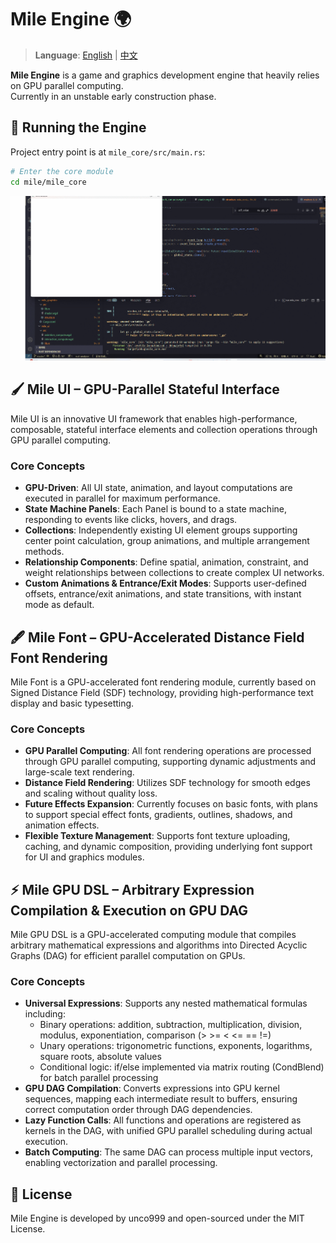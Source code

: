 # Mile Engine 🌍

> **Language**: [English](#english-version) | [中文](#chinese-version)

**Mile Engine** is a game and graphics development engine that heavily relies on GPU parallel computing.  
Currently in an unstable early construction phase.

## 🚀 Running the Engine

Project entry point is at `mile_core/src/main.rs`:

```bash
# Enter the core module
cd mile/mile_core
```

![Demo GIF](https://github.com/unco999/mile/blob/master/markdown/01.gif)

## 🖌 Mile UI – GPU-Parallel Stateful Interface
Mile UI is an innovative UI framework that enables high-performance, composable, stateful interface elements and collection operations through GPU parallel computing.

### Core Concepts
- **GPU-Driven**: All UI state, animation, and layout computations are executed in parallel for maximum performance.
- **State Machine Panels**: Each Panel is bound to a state machine, responding to events like clicks, hovers, and drags.
- **Collections**: Independently existing UI element groups supporting center point calculation, group animations, and multiple arrangement methods.
- **Relationship Components**: Define spatial, animation, constraint, and weight relationships between collections to create complex UI networks.
- **Custom Animations & Entrance/Exit Modes**: Supports user-defined offsets, entrance/exit animations, and state transitions, with instant mode as default.

## 🖋 Mile Font – GPU-Accelerated Distance Field Font Rendering
Mile Font is a GPU-accelerated font rendering module, currently based on Signed Distance Field (SDF) technology, providing high-performance text display and basic typesetting.

### Core Concepts
- **GPU Parallel Computing**: All font rendering operations are processed through GPU parallel computing, supporting dynamic adjustments and large-scale text rendering.
- **Distance Field Rendering**: Utilizes SDF technology for smooth edges and scaling without quality loss.
- **Future Effects Expansion**: Currently focuses on basic fonts, with plans to support special effect fonts, gradients, outlines, shadows, and animation effects.
- **Flexible Texture Management**: Supports font texture uploading, caching, and dynamic composition, providing underlying font support for UI and graphics modules.

## ⚡ Mile GPU DSL – Arbitrary Expression Compilation & Execution on GPU DAG
Mile GPU DSL is a GPU-accelerated computing module that compiles arbitrary mathematical expressions and algorithms into Directed Acyclic Graphs (DAG) for efficient parallel computation on GPUs.

### Core Concepts
- **Universal Expressions**: Supports any nested mathematical formulas including:
  - Binary operations: addition, subtraction, multiplication, division, modulus, exponentiation, comparison (> >= < <= == !=)
  - Unary operations: trigonometric functions, exponents, logarithms, square roots, absolute values
  - Conditional logic: if/else implemented via matrix routing (CondBlend) for batch parallel processing
- **GPU DAG Compilation**: Converts expressions into GPU kernel sequences, mapping each intermediate result to buffers, ensuring correct computation order through DAG dependencies.
- **Lazy Function Calls**: All functions and operations are registered as kernels in the DAG, with unified GPU parallel scheduling during actual execution.
- **Batch Computing**: The same DAG can process multiple input vectors, enabling vectorization and parallel processing.

## 📄 License
Mile Engine is developed by unco999 and open-sourced under the MIT License.
